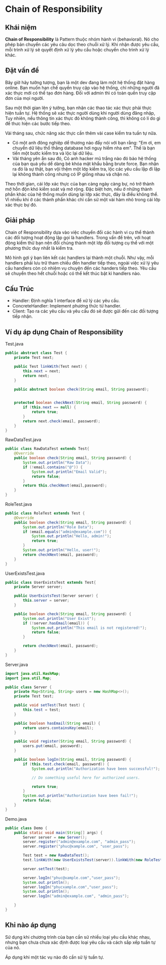 # Chain of Responsibility

## Khái niệm

**Chain of Responsibility** là Pattern thuộc nhóm hành vi (behavioral). Nó cho phép bản chuyển các yêu câu dọc theo chuỗi xử lý. Khi nhận được yêu cầu, mỗi trình xử lý sẽ quyết định xử lý yêu cầu hoặc chuyển cho trình xử lý khác.

## Đặt vấn đề

Bây giờ hãy tưởng tượng, bạn là một dev đang làm một hệ thống đặt hàng online. Bạn muốn hạn chế quyền truy cập vào hệ thống, chỉ những người đã xác thực mới có thể tạo đơn hàng. Đối với admin thì có toàn quền truy cập đơn của mọi người.

Sau một thời gian lên ý tưởng, bạn nhận các thao tác xác thực phải thực hiện tuần tự. Hệ thống sẽ xác thực người dùng khi người dùng đăng nhập, Tuy nhiên, nếu thông tin xác thực đó không thành công, thì không có lí do gì để thưc hiện các bước tiếp theo.

Vài tháng sau, chức năng xác thực cần thêm vài case kiểm tra tuần tự nữa.

- Có một anh đông nghiệp dể thương nào đấy nói với bạn rằng: "Em ơi, em chuyển dữ liệu thổ thẳng database hơi nguy hiểm nha em". Thế là bạn tiến một bước kiểm tra và lộc lại dữ liệu.
- Vài tháng yên ắn sau đó, Có anh hacker mũ trắng nào đó bảo hệ thống của bạn quá yếu dể dàng bẻ khóa mật khẩu bằng brute force. Bạn nhận ra đó là sự thật, bạn vội thệm một lớp kiểm tra, lộc các yêu cầu lặp đi lặp lại không thành công nhưng có IP giống nhau và chặn nó.

Theo thời gian, cái lớp xác thực của bạn càng ngày càng bự, nó trở thành mớ hỗn độn khó kiểm soát và mở rộng. Đặc biệt hơn, nếu ở những thành phần khác của hệ thống muốn dùng lại lớp xác thực, đây là điều không thể. Vì nhiều khi ở các thành phần khác chỉ cần sử một vài hàm nhỏ trong cái lớp xác thực bự đó.

## Giải pháp

Chain of Responsibility dựa vào việc chuyển đổi các hành vi cụ thể thành các đối tượng hoạt động lập gọi là handlers. Trong vấn đề trên, với hoạt động kiểm thử bạn nên đổi chúng thành một lớp đối tượng cụ thể với một phương thức duy nhất là kiểm tra.

Mô hình gợi ý bạn liên kết các handlers lại thành một chuỗi. Như vậy, mỗi handlers phải lưu trữ tham chiếu đến handler tiếp theo, ngoài việc xử lý yêu cầu handlers còn có nhiệm vụ chuyện đến các handers tiếp theo. Yêu cầu sẽ chuyển theo hết chuỗi hoặc có thể kết thúc bật kì handlers nào.

## Cấu Trúc

- Handler: Định nghĩa 1 interface để xử lý các yêu cầu.
- ConcreteHandler: Implement phương thức từ handler.
- Client: Tạo ra các yêu cầu và yêu cầu đó sẽ được gửi đến các đối tượng tiếp nhận.

## Ví dụ áp dụng Chain of Responsibility

Test.java

```java
public abstract class Test {
    private Test next;

    public Test linkWith(Test next) {
        this.next = next;
        return next;
    }

    public abstract boolean check(String email, String password);

    
    protected boolean checkNext(String email, String password) {
        if (this.next == null) {
            return true;
        }
        return next.check(email, password);
    }
}
```

RawDataTest.java

```java
public class RawDataTest extends Test{
    @Override
    public boolean check(String email, String password) {
        System.out.println("Raw Data");
        if (!email.contains("@")) {
            System.out.println("Email Valid");
            return false;
        }
        return this.checkNext(email,password);
    }
}
```

RoleTest.java

```java
public class RoleTest extends Test {
    @Override
    public boolean check(String email, String password) {
        System.out.println("Role Data");
        if (email.equals("admin@example.com")) {
            System.out.println("Hello, admin!");
            return true;
        }
        System.out.println("Hello, user!");
        return checkNext(email, password);
    }
}
```

UserExistsTest.java

```java
public class UserExistsTest extends Test{
    private Server server;

    public UserExistsTest(Server server) {
        this.server = server;
    }

    public boolean check(String email, String password) {
        System.out.println("User Exist");
        if (!server.hasEmail(email)) {
            System.out.println("This email is not registered!");
            return false;
        }

        return checkNext(email, password);
    }
}
```

Server.java

```java
import java.util.HashMap;
import java.util.Map;

public class Server {
    private Map<String, String> users = new HashMap<>();
    private Test test;

    public void setTest(Test test) {
        this.test = test;
    }

    public boolean hasEmail(String email) {
        return users.containsKey(email);
    }

    public void register(String email, String password) {
        users.put(email, password);
    }

    public boolean logIn(String email, String password) {
        if (this.test.check(email, password)) {
            System.out.println("Authorization have been successful!");

            // Do something useful here for authorized users.

            return true;
        }
        System.out.println("Authorization have been fail!");
        return false;
    }
}
```

Demo.java

```java
public class Demo {
    public static void main(String[] args) {
        Server server = new Server();
        server.register("admin@example.com", "admin_pass");
        server.register("phuc@xample.com", "user_pass");

        Test test = new RawDataTest();
        test.linkWith(new UserExistsTest(server)).linkWith(new RoleTest());

        server.setTest(test);

        server.logIn("phuc@xample.com","user_pass");
        System.out.println();
        server.logIn("phucxample.com","user_pass");
        System.out.println();
        server.logIn("admin@example.com", "admin_pass");

    }
}
```

## Khi nào áp dụng

Sử dụng khi chương trình của bạn cần sử nhiều loại yêu cầu khác nhau, nhưng bạn chưa chưa xác định được loại yêu cầu và cách sắp xếp tuần tự của nó.

Áp dụng khi một tác vụ nào đó cần sử lý tuần tự.


